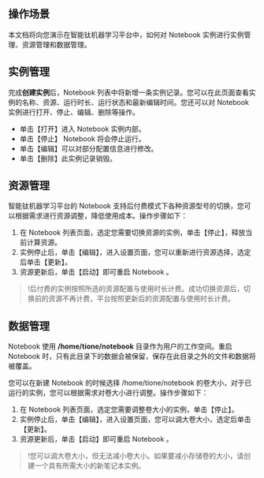 ## 操作场景
本文档将向您演示在智能钛机器学习平台中，如何对 Notebook 实例进行实例管理、资源管理和数据管理。



## 实例管理
完成**创建实例**后，Notebook 列表中将新增一条实例记录。您可以在此页面查看实例的名称、资源、运行时长、运行状态和最新编辑时间。您还可以对 Notebook 实例进行打开、停止、编辑、删除等操作。
- 单击【打开】进入 Notebook 实例内部。
- 单击【停止】 Notebook 将会停止运行。
- 单击【编辑】可以对部分配置信息进行修改。
- 单击【删除】此实例记录销毁。  



## 资源管理
智能钛机器学习平台的 Notebook 支持后付费模式下各种资源型号的切换，您可以根据需求进行资源调整，降低使用成本。操作步骤如下：
1. 在 Notebook 列表页面，选定您需要切换资源的实例，单击【停止】，释放当前计算资源。
2. 实例停止后，单击【编辑】，进入设置页面，您可以重新进行资源选择，选定后单击【更新】。
3. 资源更新后，单击【启动】即可重启 Notebook 。

>!后付费的实例按照所选的资源配置与使用时长计费。成功切换资源后，切换前的资源不再计费，平台按照更新后的资源配置与使用时长计费。



## 数据管理
Notebook 使用 **/home/tione/notebook** 目录作为用户的工作空间。重启 Notebook 时，只有此目录下的数据会被保留，保存在此目录之外的文件和数据将被覆盖。

您可以在新建 Notebook 的时候选择 /home/tione/notebook 的卷大小，对于已运行的实例，您可以根据需求对卷大小进行调整。操作步骤如下：
1. 在 Notebook 列表页面，选定您需要调整卷大小的实例，单击【停止】。
2. 实例停止后，单击【编辑】，进入设置页面，您可以调大卷大小，选定后单击【更新】。
3. 资源更新后，单击【启动】即可重启 Notebook 。

>!您可以调大卷大小，但无法减小卷大小。如果要减小存储卷的大小，请创建一个具有所需大小的新笔记本实例。
